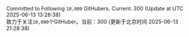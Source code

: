 Committed to Following `10,000` GitHubers. Current: <!-- FOLLOWING_COUNT -->300<!-- FOLLOWING_COUNT --> (Update at UTC <!-- LAST_UPDATED -->2025-06-13 13:28:38<!-- LAST_UPDATED -->)<br>
致力于关注`10,000`个GitHuber。当前：<!-- FOLLOWING_COUNT -->300<!-- FOLLOWING_COUNT --> (更新于北京时间 <!-- LAST_UPDATED_CST -->2025-06-13 21:28:38<!-- LAST_UPDATED_CST -->)
